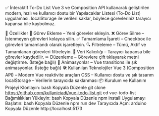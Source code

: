 ✅ İnteraktif To-Do List
Vue 3 ve Composition API kullanarak geliştirilen modern, hızlı ve kullanıcı dostu bir Yapılacaklar Listesi (To-Do List) uygulaması. localStorage ile verileri saklar, böylece görevleriniz tarayıcı kapansa bile kaybolmaz.

🚀 Özellikler
📝 Görev Ekleme – Yeni görevler ekleyin.
❌ Görev Silme – İstenmeyen görevleri kolayca silin.
✅ Tamamlama İşareti – Checkbox ile görevleri tamamlandı olarak işaretleyin.
🔍 Filtreleme – Tümü, Aktif ve Tamamlanan görevleri filtreleyin.
💾 Veri Kalıcılığı – Tarayıcı kapansa bile görevler kaydedilir.
✏ Düzenleme – Görevlere çift tıklayarak metni değiştirme. (İsteğe bağlı)
🎨 Animasyonlar – Vue transitions ile şık animasyonlar. (İsteğe bağlı)
🛠 Kullanılan Teknolojiler
Vue 3 (Composition API) – Modern Vue reaktivite araçları
CSS – Kullanıcı dostu ve şık tasarım
localStorage – Verilerin tarayıcıda saklanması
📦 Kurulum ve Kullanım
Projeyi Klonlayın:
bash
Kopyala
Düzenle
git clone https://github.com/kullaniciadi/vue-todo-list.git
cd vue-todo-list
Bağımlılıkları Yükleyin:
bash
Kopyala
Düzenle
npm install
Uygulamayı Başlatın:
bash
Kopyala
Düzenle
npm run dev
Tarayıcıda Açın:
arduino
Kopyala
Düzenle
http://localhost:5173

